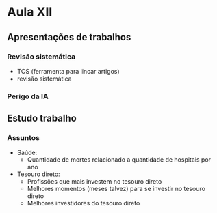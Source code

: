 # Aula XII

## Apresentações de trabalhos

### Revisão sistemática

- TOS (ferramenta para lincar artigos)
- revisão sistemática

### Perigo da IA

## Estudo trabalho

### Assuntos

- Saúde:
  - Quantidade de mortes relacionado a quantidade de hospitais por ano
- Tesouro direto:
  - Profissões que mais investem no tesouro direto
  - Melhores momentos (meses talvez) para se investir no tesouro direto
  - Melhores investidores do tesouro direto

